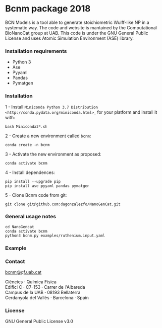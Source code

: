 # Bcnm package 2018

BCN Models is a tool able to generate stoichiometric Wulff-like NP in a systematic way. The code and website is mantained by the Computational BioNanoCat group at UAB. This code is under the GNU General Public License and uses Atomic Simulation Environment (ASE) library. 

### Installation requirements

* Python 3
* Ase
* Pyyaml
* Pandas
* Pymatgen

### Installation

1 - Install `Miniconda Python 3.7 Distribution <http://conda.pydata.org/miniconda.html>`_ for your platform and install it with:

    bash Miniconda3*.sh

2 - Create a new environment called ``bcnm``:

    conda create -n bcnm

3 - Activate the new environment as proposed:

    conda activate bcnm

4 - Install dependences:

    pip install --upgrade pip  
    pip install ase pyyaml pandas pymatgen
  
5 - Clone Bcnm code from git:

    git clone git@github.com:dagonzalezfo/NanoGenCat.git


### General usage notes

    cd NanoGencat
    conda activate bcnm
    python3 bcnm.py examples/ruthenium.input.yaml
    
    
### Example

### Contact

bcnm@qf.uab.cat
  
Ciències · Química Física  
Edifici C · C7-153 · Carrer de l'Albareda  
Campus de la UAB · 08193 Bellaterra  
Cerdanyola del Vallès · Barcelona · Spain

### License 

GNU General Public License v3.0
